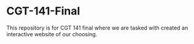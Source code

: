 # CGT-141-Final
This repository is for CGT 141 final where we are tasked with created an interactive website of our choosing.

